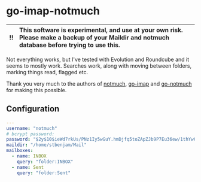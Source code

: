 # go-imap-notmuch

:bangbang: | This software is experimental, and use at your own risk. Please make a backup of your Maildir and notmuch database before trying to use this.
:---: | :---


Not everything works, but I've tested with Evolution and Roundcube and
it seems to mostly work. Searches work, along with moving between
folders, marking things read, flagged etc.

Thank you very much to the authors of [notmuch](https://notmuchmail.org/),
[go-imap](https://github.com/emersion/go-imap) and [go-notmuch](https://github.com/zenhack/go.notmuch) for making this possible.

## Configuration

```yaml
---
username: "notmuch"
# bcrypt password:
password: "$2y$10$ieWd7rkUs/PNz1Iy5wGuY.hmDjfq5toZApZJb9P7Eu36ew/1thYwK"
maildir: "/home/stbenjam/Mail"
mailboxes:
  - name: INBOX
    query: "folder:INBOX"
  - name: Sent
    query: "folder:Sent"
```
